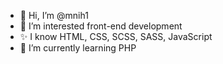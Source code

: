 - 👋 Hi, I’m @mnih1
- 👀 I’m interested front-end development
- ✨ I know HTML, CSS, SCSS, SASS, JavaScript
- 🌱 I’m currently learning PHP

